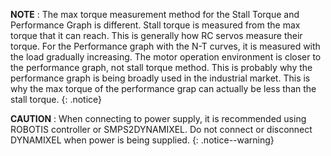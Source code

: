 **NOTE** : The max torque measurement method for the Stall Torque and Performance Graph is different. Stall torque is measured from the max torque that it can reach. This is generally how RC servos measure their torque. For the Performance graph with the N-T curves, it is measured with the load gradually increasing. The motor operation environment is closer to the performance graph, not stall torque method. This is probably why the performance graph is being broadly used in the industrial market. This is why the max torque of the performance grap can actually be less than the stall torque.
{: .notice}

**CAUTION** : When connecting to power supply, it is recommended using ROBOTIS controller or SMPS2DYNAMIXEL.
Do not connect or disconnect DYNAMIXEL when power is being supplied.
{: .notice--warning}
